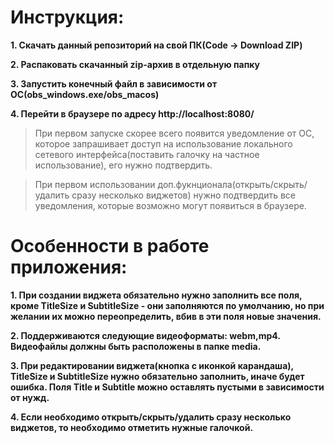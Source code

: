 # Инструкция: #
**1. Скачать данный репозиторий на свой ПК(Code -> Download ZIP)**

**2. Распаковать скачанный zip-архив в отдельную папку**

**3. Запустить конечный файл в зависимости от ОС(obs_windows.exe/obs_macos)**

**4. Перейти в браузере по адресу http://localhost:8080/**

> При первом запуске скорее всего появится уведомление от ОС, которое запрашивает доступ на использование локального сетевого интерфейса(поставить галочку на частное использование), его нужно подтвердить.

> При первом использовании доп.фукнционала(открыть/скрыть/удалить сразу несколько виджетов) нужно подтвердить все уведомления, которые возможно могут появиться в браузере.

# Особенности в работе приложения: #
**1. При создании виджета обязательно нужно заполнить все поля, кроме TitleSize и SubtitleSize - они заполняются по умолчанию, но при желании их можно переопределить, вбив в эти поля новые значения.**

**2. Поддерживаются следующие видеоформаты: webm,mp4. Видеофайлы должны быть расположены в папке media.**

**3. При редактировании виджета(кнопка с иконкой карандаша), TitleSize и SubtitleSize нужно обязательно заполнить, иначе будет ошибка. Поля Title и Subtitle можно оставлять пустыми в зависимости от нужд.**

**4. Если необходимо открыть/скрыть/удалить сразу несколько виджетов, то необходимо отметить нужные галочкой.**